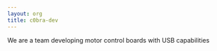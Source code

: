 ```yaml
---
layout: org
title: c0bra-dev
---
```

We are a team developing motor control boards with USB capabilities